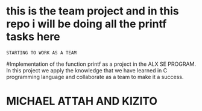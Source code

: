 # this is the team project and in this repo i will be doing all the printf tasks here
 	STARTING TO WORK AS A TEAM

#Implementation of the function printf as a project in the ALX SE PROGRAM. In this project we apply the knowledge that we have learned in C programming language and collaborate as a team to make it a success.


# MICHAEL ATTAH AND KIZITO
